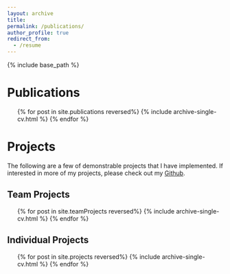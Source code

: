 ```yaml
---
layout: archive
title:
permalink: /publications/
author_profile: true
redirect_from:
  - /resume
---
```


{% include base_path %}

# Publications

  <ul>{% for post in site.publications reversed%}
    {% include archive-single-cv.html %}
  {% endfor %}</ul>

# Projects

The following are a few of demonstrable projects that I have implemented. If interested in more of my projects, please check out my [Github](!https://github.com/).

## Team Projects

  <ul>{% for post in site.teamProjects reversed%}
    {% include archive-single-cv.html %}
  {% endfor %}</ul>

## Individual Projects

  <ul>{% for post in site.projects reversed%}
    {% include archive-single-cv.html %}
  {% endfor %}</ul>
